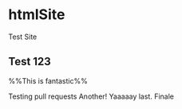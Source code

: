 # htmlSite
Test Site

## Test 123

%%This is fantastic%%

Testing pull requests
Another!
Yaaaaay
last.
Finale